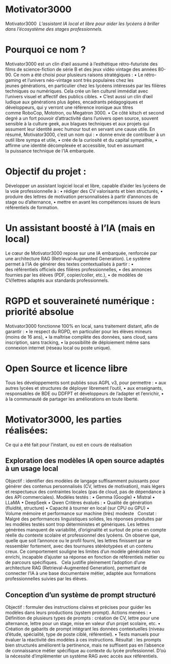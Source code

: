 # Motivator3000

Motivator3000 
*L’assistant IA local et libre pour aider les lycéens à briller dans l’écosystème des stages professionnels.*
 
# Pourquoi ce nom ?
Motivator3000 est un clin d’œil assumé à l’esthétique rétro-futuriste des films de science-fiction de série B et des jeux vidéo vintage des années 80-90. Ce nom a été choisi pour plusieurs raisons stratégiques :
	•	Le rétro-gaming et l’univers néo-vintage sont très populaires chez les jeunes générations, en particulier chez les lycéens intéressés par les filières techniques ou numériques. Cela crée un lien culturel immédiat avec l’univers visuel et affectif des publics cibles.
	•	C’est aussi un clin d’œil ludique aux générations plus âgées, encadrants pédagogiques et développeurs, qui y verront une référence ironique aux titres comme RoboCop, Mototron, ou Megatron 3000.
	•	Ce côté kitsch et second degré a un fort pouvoir d’attractivité dans l’univers open source, souvent sensible à la culture geek, aux blagues techniques et aux projets qui assument leur identité avec humour tout en servant une cause utile.
En résumé, Motivator3000, c’est un nom qui :
	•	donne envie de contribuer à un outil libre sympa et utile,
	•	crée de la curiosité et du capital sympathie,
	•	affirme une identité décomplexée et accessible, tout en assumant la puissance technique de l’IA embarquée.
 
# Objectif du projet :
Développer un assistant logiciel local et libre, capable d’aider les lycéens de la voie professionnelle à :
	•	rédiger des CV valorisants et bien structurés,
	•	produire des lettres de motivation personnalisées à partir d’annonces de stage ou d’alternance,
	•	mettre en avant les compétences issues de leurs référentiels de formation.
 
# Un assistant boosté à l’IA (mais en local)
Le cœur de Motivator3000 repose sur une IA embarquée, renforcée par une architecture RAG (Retrieval-Augmented Generation).
Le système permet à l’IA de générer des textes contextualisés à partir :
	•	des référentiels officiels des filières professionnelles,
	•	des annonces fournies par les élèves (PDF, copier/coller, etc.),
	•	de modèles de CV/lettres adaptés aux standards professionnels.
 
# RGPD et souveraineté numérique : priorité absolue
Motivator3000 fonctionne 100% en local, sans traitement distant, afin de garantir :
	•	le respect du RGPD, en particulier pour les élèves mineurs (moins de 16 ans),
	•	la maîtrise complète des données, sans cloud, sans inscription, sans tracking,
	•	la possibilité de déploiement même sans connexion internet (réseau local ou poste unique).
 
# Open Source et licence libre
Tous les développements sont publiés sous AGPL v3, pour permettre :
	•	aux autres lycées et structures de déployer librement l’outil,
	•	aux enseignants, responsables de BDE ou DDFPT et développeurs de l’adapter et l’enrichir,
	•	à la communauté de partager les améliorations en toute liberté.

# Motivator3000, les parties réalisées:
Ce qui a été fait pour l’instant, ou est en cours de réalisation
 
## Exploration des modèles IA open source adaptés à un usage local
Objectif : identifier des modèles de langage suffisamment puissants pour générer des contenus personnalisés (CV, lettres de motivation), mais légers et respectueux des contraintes locales (pas de cloud, pas de dépendance à des API commerciales).
Modèles testés :
	•	Gemma (Google)
	•	Mistral
	•	LLaMA
	•	DeepSeek
	•	Qwen
Critères évalués :
	•	Qualité de génération (fluidité, structure)
	•	Capacité à tourner en local (sur CPU ou GPU)
	•	Volume mémoire et performance sur machine (très) modeste
 
Constat : Malgré des performances linguistiques solides, les réponses produites par les modèles testés sont trop déterministes et génériques. Les lettres générées manquent de variabilité, d’originalité et surtout de prise en compte réelle du contexte scolaire et professionnel des lycéens. On observe que, quelle que soit l’annonce ou le profil fourni, les lettres finissent par se ressembler fortement, avec des tournures stéréotypées et un contenu creux.
Ce comportement souligne les limites d’un modèle généraliste non enrichi, incapable d’ajuster sa réponse en fonction de référentiels métier ou de parcours spécifiques.  
Cela justifie pleinement l’adoption d’une architecture RAG (Retrieval-Augmented Generation), permettant de connecter l’IA à une base documentaire métier, adaptée aux formations professionnelles suivies par les élèves.
 
## Conception d’un système de prompt structuré
Objectif : formuler des instructions claires et précises pour guider les modèles dans leurs productions (system prompt).
Actions menées :
	•	Définition de plusieurs types de prompts : création de CV, lettre pour une alternance, lettre pour un stage, mise en valeur d’un projet scolaire, etc.
	•	Création de gabarits de prompt intégrant les données contextuelles (niveau d’étude, spécialité, type de poste ciblé, référentiel).
	•	Tests manuels pour évaluer la réactivité des modèles à ces instructions.
Résultat : les prompts bien structurés améliorent la pertinence, mais ne suffisent pas en l’absence de connaissance métier spécifique au contexte du lycée professionnel. D’où la nécessité d’implémenter un système RAG avec accès aux référentiels.

